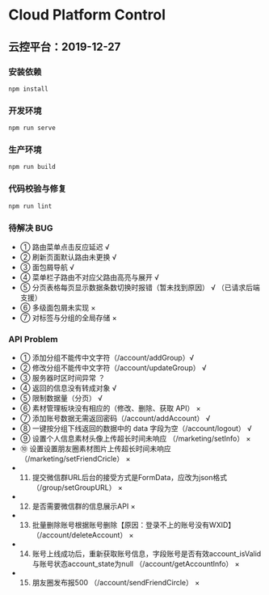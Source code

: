 # Cloud Platform Control

## 云控平台：2019-12-27

### 安装依赖

```install
npm install
```

### 开发环境

```serve
npm run serve
```

### 生产环境

```build
npm run build
```

### 代码校验与修复

```lint
npm run lint
```

### 待解决 BUG

- ① 路由菜单点击反应延迟 √
- ② 刷新页面默认路由未更换 √
- ③ 面包屑导航 √
- ④ 菜单栏子路由不对应父路由高亮与展开 √
- ⑤ 分页表格每页显示数据条数切换时报错（暂未找到原因） √ （已请求后端支援）
- ⑥ 多级面包屑未实现 ×
- ⑦ 对标签与分组的全局存储 ×

### API Problem

- ① 添加分组不能传中文字符（/account/addGroup）√
- ② 修改分组不能传中文字符（/account/updateGroup） √
- ③ 服务器时区时间异常 ？
- ④ 返回的信息没有转成对象 √
- ⑤ 限制数据量（分页） √
- ⑥ 素材管理板块没有相应的（修改、删除、获取 API） ×
- ⑦ 添加账号数据无需返回密码（/account/addAccount） √
- ⑧ 一键按分组下线返回的数据中的 data 字段为空（/account/logout） √
- ⑨ 设置个人信息素材头像上传超长时间未响应 （/marketing/setInfo） ×
- ⑩ 设置设置朋友圈素材图片上传超长时间未响应 （/marketing/setFriendCricle） ×
- 11. 提交微信群URL后台的接受方式是FormData，应改为json格式（/group/setGroupURL） ×
- 12. 是否需要微信群的信息展示API ×
- 13. 批量删除账号根据账号删除【原因：登录不上的账号没有WXID】 （/account/deleteAccount） ×
- 14. 账号上线成功后，重新获取账号信息，字段账号是否有效account_isValid与账号状态account_state为null （/account/getAccountInfo） ×
- 15. 朋友圈发布报500 （/account/sendFriendCircle） ×